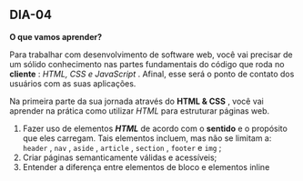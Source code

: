 ## DIA-04

**O que vamos aprender?**

Para trabalhar com desenvolvimento de software web, você vai precisar de um sólido conhecimento nas partes fundamentais do código que roda no  **cliente** :  _HTML, CSS e JavaScript_ . Afinal, esse será o ponto de contato dos usuários com as suas aplicações.

Na primeira parte da sua jornada através do  **HTML & CSS** , você vai aprender na prática como utilizar  _HTML_ para estruturar páginas web.

 1. Fazer uso de elementos  **_HTML_** de acordo com o  **sentido** e o propósito que eles carregam. Tais elementos incluem, mas não se limitam a:  `header`  ,  `nav`  ,  `aside`  ,  `article`  ,  `section`  ,  `footer`  e  `img`  ;
 2. Criar páginas semanticamente válidas e acessíveis;
 3. Entender a diferença entre elementos de bloco e elementos inline 
